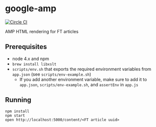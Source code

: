 google-amp
===

[![Circle CI](https://circleci.com/gh/Financial-Times/google-amp/tree/master.svg?style=svg)](https://circleci.com/gh/Financial-Times/google-amp/tree/master)

AMP HTML rendering for FT articles

Prerequisites
---

 - node 4.x and npm
 - `brew install libxslt`
 - `scripts/env.sh` that exports the required environment variables from `app.json` (see `scripts/env-example.sh`)
   - If you add another environment variable, make sure to add it to `app.json`, `scripts/env-example.sh`, and `assertEnv` in `app.js`
 
Running
---
```
npm install
npm start
open http://localhost:5000/content/<FT article uuid>
```

